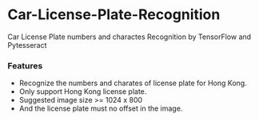 # Car-License-Plate-Recognition
Car License Plate numbers and charactes Recognition by TensorFlow and Pytesseract
### Features
- Recognize the numbers and charates of license plate for Hong Kong.
- Only support Hong Kong license plate.
- Suggested image size >= 1024 x 800
- And the license plate must no offset in the image.

